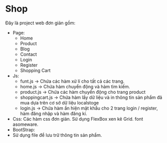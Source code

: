 # Shop

Đây là project web đơn giản gồm: 
- Page:
  + Home
  + Product
  + Blog
  + Contact
  + Login
  + Register
  + Shopping Cart
- Js:
  + funt.js -> Chứa các hàm xử lí cho tất cả các trang.
  + home.js -> Chứa hàm chuyển động và hàm tìm kiếm.
  + product.js -> Chứa các hàm chuyển động cho trang product
  + shoppingcart.js -> Chứa hàm lấy dữ liệu và in thông tin sản phẩm đã mua dựa trên cơ sở dữ liệu localstoge
  + login.js -> Chứa hàm ẩn hiện mật khẩu cho 2 trang login / register, hàm đăng nhập và hàm đăng kí.
- Css: Các hàm css đơn giản. Sử dụng FlexBox xen kẽ Grid. font asomeware.
- BootStrap:
- Sử dụng file để lưu trữ thông tin sản phẩm.
